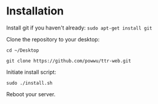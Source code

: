 #    Installation
Install git if you haven't already:
`sudo apt-get install git`

Clone the repository to your desktop:

`cd ~/Desktop`

`git clone https://github.com/powwu/ttr-web.git`

Initiate install script:

`sudo ./install.sh`

Reboot your server.
